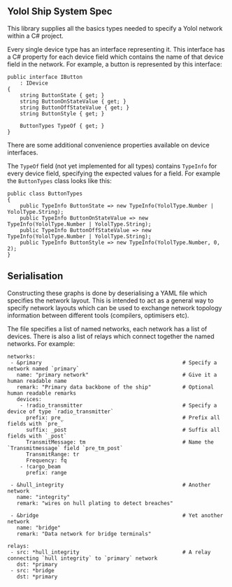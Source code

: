 ## Yolol Ship System Spec

This library supplies all the basics types needed to specify a Yolol network within a C# project.

Every single device type has an interface representing it. This interface has a C# property for each device field which contains the name of that device field in the network. For example, a button is represented by this interface:

```
public interface IButton
    : IDevice
{
    string ButtonState { get; }
    string ButtonOnStateValue { get; }
    string ButtonOffStateValue { get; }
    string ButtonStyle { get; }

    ButtonTypes TypeOf { get; }
}
```

There are some additional convenience properties available on device interfaces.

The `TypeOf` field (not yet implemented for all types) contains `TypeInfo` for every device field, specifying the expected values for a field. For example the `ButtonTypes` class looks like this:

```
public class ButtonTypes
{
    public TypeInfo ButtonState => new TypeInfo(YololType.Number | YololType.String);
    public TypeInfo ButtonOnStateValue => new TypeInfo(YololType.Number | YololType.String);
    public TypeInfo ButtonOffStateValue => new TypeInfo(YololType.Number | YololType.String);
    public TypeInfo ButtonStyle => new TypeInfo(YololType.Number, 0, 2);
}
```

## Serialisation

Constructing these graphs is done by deserialising a YAML file which specifies the network layout. This is intended to act as a general way to specify network layouts which can be used to exchange network topology information between different tools (compilers, optimisers etc).

The file specifies a list of named networks, each network has a list of devices. There is also a list of relays which connect together the named networks. For example:

```
networks:
 - &primary                                             # Specify a network named `primary`
   name: "primary network"                              # Give it a human readable name
   remark: "Primary data backbone of the ship"          # Optional human readable remarks
   devices:
    - !radio_transmitter                                # Specify a device of type `radio_transmitter` 
      prefix: pre_                                      # Prefix all fields with `pre_`
      suffix: _post                                     # Suffix all fields with `_post`
      TransmitMessage: tm                               # Name the `Transmitmessage` field `pre_tm_post`
      TransmitRange: tr
      Frequency: fq
    - !cargo_beam
      prefix: range

 - &hull_integrity                                      # Another network
   name: "integrity"
   remark: "wires on hull plating to detect breaches"

 - &bridge                                              # Yet another network
   name: "bridge"
   remark: "Data network for bridge terminals"

relays:
 - src: *hull_integrity                                 # A relay connecting `hull integrity` to `primary` network
   dst: *primary
 - src: *bridge
   dst: *primary
```
